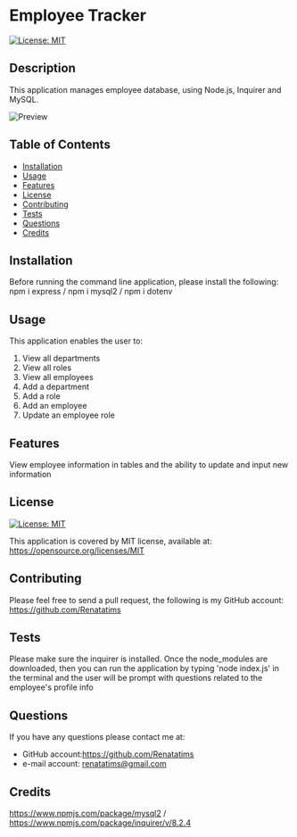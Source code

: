 # Employee Tracker
  
  [![License: MIT](https://img.shields.io/badge/License-MIT-blue.svg)](https://opensource.org/licenses/MIT)

  ## Description
  This application manages employee database, using Node.js, Inquirer and MySQL.

  ![Preview](screenshots/Capture1.PNG)

  ## Table of Contents
  - [Installation](#installation)
  - [Usage](#usage)
  - [Features](#features)
  - [License](#license)
  - [Contributing](#contributing)
  - [Tests](#tests)
  - [Questions](#questions)
  - [Credits](#credits)
  
  ## Installation
  Before running the command line application, please install the following: npm i express / npm i mysql2 / npm i dotenv

  ## Usage
  This application enables the user to: 
  1. View all departments
  2. View all roles
  3. View all employees 
  4. Add a department
  5. Add a role
  6. Add an employee
  7. Update an employee role

  ## Features
  View employee information in tables and the ability to update and input new information

  ## License
  [![License: MIT](https://img.shields.io/badge/License-MIT-blue.svg)](https://opensource.org/licenses/MIT)
  
  This application is covered by MIT license, available at:
  https://opensource.org/licenses/MIT

  ## Contributing
  Please feel free to send a pull request, the following is my GitHub account: https://github.com/Renatatims

  ## Tests
  Please make sure the inquirer is installed. Once the node_modules are downloaded, then you can run the application by typing 'node index.js' in the terminal and the user will be prompt with questions related to the employee's profile info

  ## Questions
  If you have any questions please contact me at:
   - GitHub account:https://github.com/Renatatims
   - e-mail account: renatatims@gmail.com

  ## Credits
  https://www.npmjs.com/package/mysql2 / https://www.npmjs.com/package/inquirer/v/8.2.4
 
